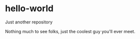 # hello-world
Just another repository

Nothing much to see folks, just the coolest guy you'll ever meet.
